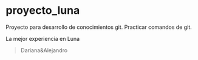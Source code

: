 # proyecto_luna
Proyecto para desarrollo de conocimientos git. 
Practicar comandos de git.

La mejor experiencia en Luna

> Dariana&Alejandro
